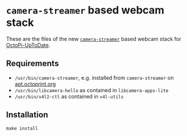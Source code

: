 # `camera-streamer` based webcam stack

These are the files of the new [`camera-streamer`](https://github.com/ayufan/camera-streamer) based webcam stack for [OctoPi-UpToDate](https://github.com/OctoPrint/OctoPi-UpToDate/).

## Requirements

- `/usr/bin/camera-streamer`, e.g. installed from `camera-streamer` on [apt.octoprint.org](https://apt.octoprint.org)
- `/usr/bin/libcamera-hello` as contained in `libcamera-apps-lite`
- `/usr/bin/v4l2-ctl` as contained in `v4l-utils`

## Installation

```
make install
```

